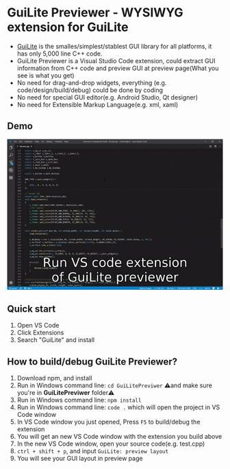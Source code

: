 # GuiLite Previewer - WYSIWYG extension for GuiLite 
- [GuiLite](https://github.com/idea4good/GuiLite) is the smalles/simplest/stablest GUI library for all platforms, it has only 5,000 line C++ code.
- GuiLite Previewer is a Visual Studio Code extension, could extract GUI information from C++ code and preview GUI at preview page(What you see is what you get)
- No need for drag-and-drop widgets, everything (e.g. code/design/build/debug) could be done by coding
- No need for special GUI editor(e.g. Android Studio, Qt designer)
- No need for Extensible Markup Language(e.g. xml, xaml)

## Demo
![demo](demo.gif)

## Quick start
1. Open VS Code
2. Click Extensions
3. Search "GuiLite" and install

## How to build/debug GuiLite Previewer?
1. Download npm, and install
2. Run in Windows command line: `cd GuiLitePreviwer` ⚠️and make sure you're in **GuiLitePreviwer** folder⚠️
3. Run in Windows command line: `npm install` 
4. Run in Windows command line: `code .` which will open the project in VS Code window
5. In VS Code window you just opened, Press `F5` to build/debug the extension
6. You will get an new VS Code window with the extension you build above
7. In the new VS Code window, open your source code(e.g. test.cpp)
8. `ctrl + shift + p`, and input `GuiLite: preview layout`
9. You will see your GUI layout in preview page
